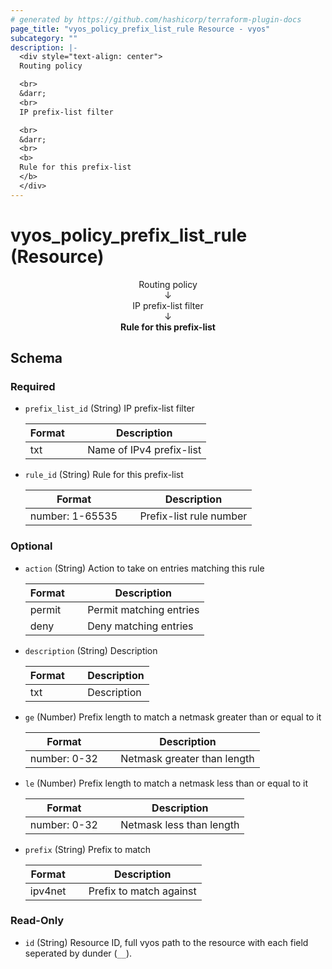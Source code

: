 ```yaml
---
# generated by https://github.com/hashicorp/terraform-plugin-docs
page_title: "vyos_policy_prefix_list_rule Resource - vyos"
subcategory: ""
description: |-
  <div style="text-align: center">
  Routing policy

  <br>
  &darr;
  <br>
  IP prefix-list filter

  <br>
  &darr;
  <br>
  <b>
  Rule for this prefix-list
  </b>
  </div>
---
```


# vyos_policy_prefix_list_rule (Resource)

<div style="text-align: center">
Routing policy

<br>
&darr;
<br>
IP prefix-list filter

<br>
&darr;
<br>
<b>
Rule for this prefix-list
</b>
</div>



<!-- schema generated by tfplugindocs -->
## Schema

### Required

- `prefix_list_id` (String) IP prefix-list filter

    |  Format &emsp; | Description  |
    |----------|---------------|
    |  txt  &emsp; |  Name of IPv4 prefix-list  |
- `rule_id` (String) Rule for this prefix-list

    |  Format &emsp; | Description  |
    |----------|---------------|
    |  number: 1-65535  &emsp; |  Prefix-list rule number  |

### Optional

- `action` (String) Action to take on entries matching this rule

    |  Format &emsp; | Description  |
    |----------|---------------|
    |  permit  &emsp; |  Permit matching entries  |
    |  deny  &emsp; |  Deny matching entries  |
- `description` (String) Description

    |  Format &emsp; | Description  |
    |----------|---------------|
    |  txt  &emsp; |  Description  |
- `ge` (Number) Prefix length to match a netmask greater than or equal to it

    |  Format &emsp; | Description  |
    |----------|---------------|
    |  number: 0-32  &emsp; |  Netmask greater than length  |
- `le` (Number) Prefix length to match a netmask less than or equal to it

    |  Format &emsp; | Description  |
    |----------|---------------|
    |  number: 0-32  &emsp; |  Netmask less than length  |
- `prefix` (String) Prefix to match

    |  Format &emsp; | Description  |
    |----------|---------------|
    |  ipv4net  &emsp; |  Prefix to match against  |

### Read-Only

- `id` (String) Resource ID, full vyos path to the resource with each field seperated by dunder (`__`).
